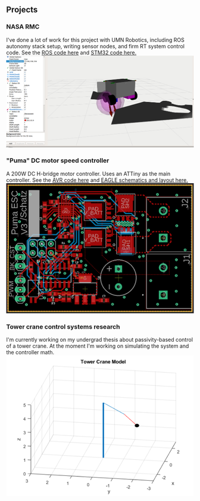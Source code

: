 ## Projects

### NASA RMC
I've done a lot of work for this project with UMN Robotics, including ROS autonomy stack setup, writing sensor nodes, and firm RT system control code.
See the [ROS code here](https://github.com/GOFIRST-Robotics/NASA-RMC-2020-NorthstarRobotics) and [STM32 code here.](https://github.com/GOFIRST-Robotics/NASA-RMC-2020-RT)
![Robot in rviz](/assets/media/rovr_gazebo.png)

### "Puma" DC motor speed controller
A 200W DC H-bridge motor controller. Uses an ATTiny as the main controller. 
See the [AVR code here](https://github.com/juliaschatz/puma-attiny) and [EAGLE schematics and layout here.](https://github.com/juliaschatz/puma-eagle)
![Puma layout](/assets/media/puma_board.PNG)

### Tower crane control systems research
I'm currently working on my undergrad thesis about passivity-based control of a tower crane.
At the moment I'm working on simulating the system and the controller math.
![Picture of tower crane simulation](/assets/media/towercrane.png)